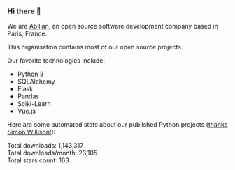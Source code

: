 ### Hi there 👋

We are [Abilian](https://abilian.com/), an open source software development company based in Paris, France.

This organisation contains most of our open source projects.

Our favorite technologies include:

- Python 3
- SQLAlchemy
- Flask
- Pandas
- Sciki-Learn
- Vue.js

Here are some automated stats about our published Python projects
([thanks Simon Willison!][sw-post]):

<!--marker-->
Total downloads: 1,143,317<br>
Total downloads/month: 23,105<br>
Total stars count: 163
<!--end-->

[sw-post]: https://simonwillison.net/2020/Jul/10/self-updating-profile-readme/